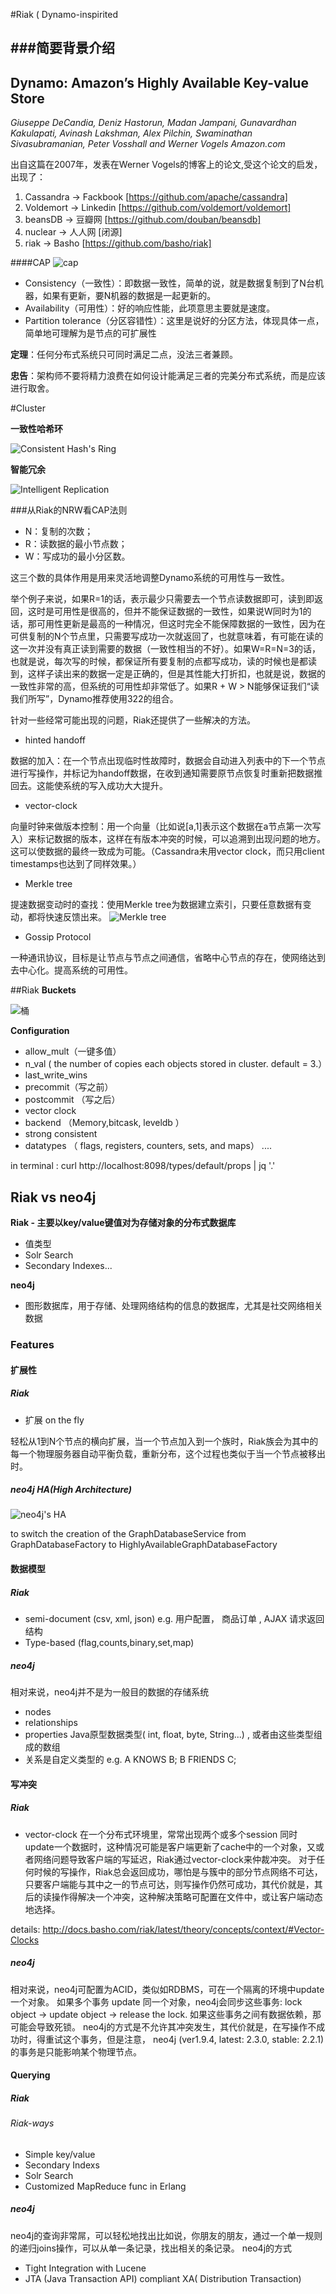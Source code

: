 #Riak ( Dynamo-inspirited

###简要背景介绍
---

Dynamo: Amazon’s Highly Available Key-value Store
-----
<i>
Giuseppe DeCandia, Deniz Hastorun, Madan Jampani, Gunavardhan Kakulapati, Avinash Lakshman, Alex Pilchin, Swaminathan Sivasubramanian, Peter Vosshall and Werner Vogels 
Amazon.com
</i>

出自这篇在2007年，发表在Werner Vogels的博客上的论文,受这个论文的启发，
出现了：
1. Cassandra  -> Fackbook [https://github.com/apache/cassandra]
2. Voldemort  -> Linkedin  [https://github.com/voldemort/voldemort]
3. beansDB     -> 豆瓣网     [https://github.com/douban/beansdb]
4. nuclear       -> 人人网 [闭源]
5. riak             -> Basho      [https://github.com/basho/riak]

####CAP
![cap](http://cdn.infoqstatic.com/statics_s2_20150424-0221/resource/articles/nosql-dynamo/zh/resources/nosql_1.jpg)

* Consistency（一致性）：即数据一致性，简单的说，就是数据复制到了N台机器，如果有更新，要N机器的数据是一起更新的。
* Availability（可用性）：好的响应性能，此项意思主要就是速度。
* Partition tolerance（分区容错性）：这里是说好的分区方法，体现具体一点，简单地可理解为是节点的可扩展性

<b>定理</b>：任何分布式系统只可同时满足二点，没法三者兼顾。

<b>忠告</b>：架构师不要将精力浪费在如何设计能满足三者的完美分布式系统，而是应该进行取舍。



#Cluster

<b>一致性哈希环</b>

![Consistent Hash's Ring](http://paperplanes-assets.s3.amazonaws.com/consistent-hashing.png)

<b>智能冗余</b>

![Intelligent Replication](http://docs.basho.com/shared/2.1.0/images/riak-data-distribution.png)

###从Riak的NRW看CAP法则

* N：复制的次数；
* R：读数据的最小节点数；
* W：写成功的最小分区数。

这三个数的具体作用是用来灵活地调整Dynamo系统的可用性与一致性。

举个例子来说，如果R=1的话，表示最少只需要去一个节点读数据即可，读到即返回，这时是可用性是很高的，但并不能保证数据的一致性，如果说W同时为1的 话，那可用性更新是最高的一种情况，但这时完全不能保障数据的一致性，因为在可供复制的N个节点里，只需要写成功一次就返回了，也就意味着，有可能在读的这一次并没有真正读到需要的数据（一致性相当的不好）。如果W=R=N=3的话，也就是说，每次写的时候，都保证所有要复制的点都写成功，读的时候也是都读到，这样子读出来的数据一定是正确的，但是其性能大打折扣，也就是说，数据的一致性非常的高，但系统的可用性却非常低了。如果R + W > N能够保证我们“读我们所写”，Dynamo推荐使用322的组合。

针对一些经常可能出现的问题，Riak还提供了一些解决的方法。

* hinted handoff

数据的加入：在一个节点出现临时性故障时，数据会自动进入列表中的下一个节点进行写操作，并标记为handoff数据，在收到通知需要原节点恢复时重新把数据推回去。这能使系统的写入成功大大提升。

* vector-clock

向量时钟来做版本控制：用一个向量（比如说[a,1]表示这个数据在a节点第一次写入）来标记数据的版本，这样在有版本冲突的时候，可以追溯到出现问题的地方。这可以使数据的最终一致成为可能。（Cassandra未用vector clock，而只用client timestamps也达到了同样效果。）

* Merkle tree

提速数据变动时的查找：使用Merkle tree为数据建立索引，只要任意数据有变动，都将快速反馈出来。
![Merkle tree](http://upload.wikimedia.org/wikipedia/commons/thumb/9/95/Hash_Tree.svg/1280px-Hash_Tree.svg.png)

* Gossip Protocol

一种通讯协议，目标是让节点与节点之间通信，省略中心节点的存在，使网络达到去中心化。提高系统的可用性。


##Riak
<b>Buckets</b>

![桶](http://www.carefundraisingsupplies.co.uk/images/categories/buckets.jpg)

<b>Configuration</b>

* allow_mult（一键多值）
* n_val ( the number of copies each objects stored in cluster. default = 3.）
* last_write_wins
* precommit（写之前）
* postcommit （写之后）
* vector clock
* backend （Memory,bitcask, leveldb ）
* strong consistent
* datatypes （ flags, registers, counters, sets, and maps）
....

 in terminal :
curl http://localhost:8098/types/default/props | jq '.'


## Riak vs neo4j

<b>Riak - 主要以key/value键值对为存储对象的分布式数据库</b>

* 值类型
* Solr Search
* Secondary Indexes...

<b>neo4j</b>

* 图形数据库，用于存储、处理网络结构的信息的数据库，尤其是社交网络相关数据


### Features
#### 扩展性
##### Riak

* 扩展  on the fly

轻松从1到N个节点的横向扩展，当一个节点加入到一个族时，Riak族会为其中的每一个物理服务器自动平衡负载，重新分布，这个过程也类似于当一个节点被移出时。

#####  neo4j HA(High Architecture)

![neo4j's HA](http://neo4j.com/docs/milestone/images/ha-architecture.svg)

to switch the creation of the GraphDatabaseService from GraphDatabaseFactory to HighlyAvailableGraphDatabaseFactory

#### 数据模型
##### Riak

* semi-document (csv, xml, json) 
e.g. 用户配置， 商品订单 , AJAX 请求返回结构
* Type-based (flag,counts,binary,set,map)

##### neo4j
相对来说，neo4j并不是为一般目的数据的存储系统
* nodes
* relationships
* properties
 Java原型数据类型( int, float, byte, String...) , 或者由这些类型组成的数组
* 关系是自定义类型的 e.g. A KNOWS B; B FRIENDS C;

#### 写冲突
##### Riak
* vector-clock
在一个分布式环境里，常常出现两个或多个session 同时update一个数据时，这种情况可能是客户端更新了cache中的一个对象，又或者网络问题导致客户端的写延迟，Riak通过vector-clock来仲裁冲突。
对于任何时候的写操作，Riak总会返回成功，哪怕是与簇中的部分节点网络不可达，只要客户端能与其中之一的节点可达，则写操作仍然可成功，其代价就是，其后的读操作得解决一个冲突，这种解决策略可配置在文件中，或让客户端动态地选择。

details: http://docs.basho.com/riak/latest/theory/concepts/context/#Vector-Clocks

##### neo4j
相对来说，neo4j可配置为ACID，类似如RDBMS，可在一个隔离的环境中update一个对象。
如果多个事务 update 同一个对象，neo4j会同步这些事务:
lock object -> update object -> release the lock.
如果这些事务之间有数据依赖，那可能会导致死锁。
neo4j的方式是不允许其冲突发生，其代价就是，在写操作不成功时，得重试这个事务，但是注意，
neo4j (ver1.9.4, latest: 2.3.0, stable: 2.2.1) 的事务是只能影响某个物理节点。


#### Querying
##### Riak
###### Riak-ways
* Simple key/value
* Secondary Indexs
* Solr Search
* Customized MapReduce func in Erlang
##### neo4j
neo4j的查询非常屌，可以轻松地找出比如说，你朋友的朋友，通过一个单一规则的递归joins操作，可以从单一条记录，找出相关的条记录。
neo4j的方式
* Tight Integration with Lucene
* JTA (Java Transaction API) compliant XA( Distribution Transaction)
